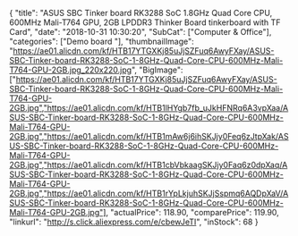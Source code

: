 {
	"title": "ASUS SBC Tinker board RK3288 SoC 1.8GHz Quad Core CPU, 600MHz Mali-T764 GPU, 2GB LPDDR3 Thinker Board   tinkerboard with TF Card",
	"date": "2018-10-31 10:30:20",
	"SubCat": ["Computer & Office"],
	"categories": ["Demo board "],
	"thumbnailImage": "https://ae01.alicdn.com/kf/HTB17YTGXKj85uJjSZFuq6AwyFXay/ASUS-SBC-Tinker-board-RK3288-SoC-1-8GHz-Quad-Core-CPU-600MHz-Mali-T764-GPU-2GB.jpg_220x220.jpg",
	"BigImage": ["https://ae01.alicdn.com/kf/HTB17YTGXKj85uJjSZFuq6AwyFXay/ASUS-SBC-Tinker-board-RK3288-SoC-1-8GHz-Quad-Core-CPU-600MHz-Mali-T764-GPU-2GB.jpg","https://ae01.alicdn.com/kf/HTB1lHYgb7fb_uJkHFNRq6A3vpXaa/ASUS-SBC-Tinker-board-RK3288-SoC-1-8GHz-Quad-Core-CPU-600MHz-Mali-T764-GPU-2GB.jpg","https://ae01.alicdn.com/kf/HTB1mAw6j6ihSKJjy0Feq6zJtpXak/ASUS-SBC-Tinker-board-RK3288-SoC-1-8GHz-Quad-Core-CPU-600MHz-Mali-T764-GPU-2GB.jpg","https://ae01.alicdn.com/kf/HTB1cbVbkaagSKJjy0Faq6z0dpXaq/ASUS-SBC-Tinker-board-RK3288-SoC-1-8GHz-Quad-Core-CPU-600MHz-Mali-T764-GPU-2GB.jpg","https://ae01.alicdn.com/kf/HTB1rYpLkjuhSKJjSspmq6AQDpXaV/ASUS-SBC-Tinker-board-RK3288-SoC-1-8GHz-Quad-Core-CPU-600MHz-Mali-T764-GPU-2GB.jpg"],
	"actualPrice": 118.90,
	"comparePrice": 119.90,
	"linkurl": "http://s.click.aliexpress.com/e/cbewJeTI",
	"inStock": 68
}
